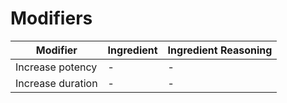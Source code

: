 # Modifiers
| Modifier          | Ingredient | Ingredient Reasoning |
| ----------------- | ---------- | -------------------- |
| Increase potency  | -          | -                    |
| Increase duration | -          | -                    |
